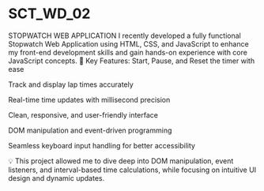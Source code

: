 # SCT_WD_02
STOPWATCH WEB APPLICATION
I recently developed a fully functional Stopwatch Web Application using HTML, CSS, and JavaScript to enhance my front-end development skills and gain hands-on experience with core JavaScript concepts.
🔹 Key Features:
Start, Pause, and Reset the timer with ease


Track and display lap times accurately


Real-time time updates with millisecond precision


Clean, responsive, and user-friendly interface


DOM manipulation and event-driven programming


Seamless keyboard input handling for better accessibility


💡 This project allowed me to dive deep into DOM manipulation, event listeners, and interval-based time calculations, while focusing on intuitive UI design and dynamic updates.
